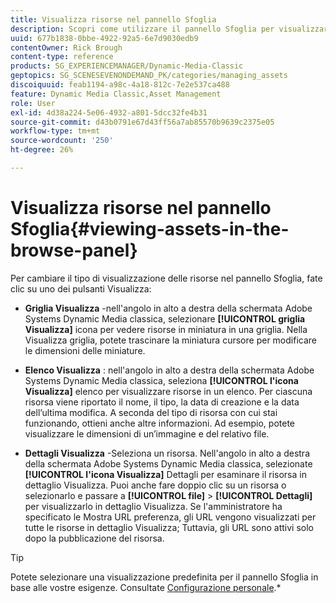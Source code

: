 ```yaml
---
title: Visualizza risorse nel pannello Sfoglia
description: Scopri come utilizzare il pannello Sfoglia per visualizzare risorse in Adobe Systems Dynamic Media Classic.
uuid: 677b1838-0bbe-4922-92a5-6e7d9030edb9
contentOwner: Rick Brough
content-type: reference
products: SG_EXPERIENCEMANAGER/Dynamic-Media-Classic
geptopics: SG_SCENESEVENONDEMAND_PK/categories/managing_assets
discoiquuid: feab1194-a98c-4a18-812c-7e2e537ca488
feature: Dynamic Media Classic,Asset Management
role: User
exl-id: 4d38a224-5e06-4932-a801-5dcc32fe4b31
source-git-commit: d43b0791e67d43ff56a7ab85570b9639c2375e05
workflow-type: tm+mt
source-wordcount: '250'
ht-degree: 26%

---
```


# Visualizza risorse nel pannello Sfoglia{#viewing-assets-in-the-browse-panel}

Per cambiare il tipo di visualizzazione delle risorse nel pannello Sfoglia, fate clic su uno dei pulsanti Visualizza:

* **Griglia Visualizza** -nell&#39;angolo in alto a destra della schermata Adobe Systems Dynamic Media classica, selezionare **[!UICONTROL griglia Visualizza]** icona per vedere risorse in miniatura in una griglia. Nella Visualizza griglia, potete trascinare la miniatura cursore per modificare le dimensioni delle miniature.

* **Elenco Visualizza** : nell&#39;angolo in alto a destra della schermata Adobe Systems Dynamic Media classica, seleziona **[!UICONTROL l&#39;icona Visualizza]** elenco per visualizzare risorse in un elenco. Per ciascuna risorsa viene riportato il nome, il tipo, la data di creazione e la data dell’ultima modifica. A seconda del tipo di risorsa con cui stai funzionando, ottieni anche altre informazioni. Ad esempio, potete visualizzare le dimensioni di un’immagine e del relativo file.

* **Dettagli Visualizza** -Seleziona un risorsa. Nell&#39;angolo in alto a destra della schermata Adobe Systems Dynamic Media classica, selezionate **[!UICONTROL l&#39;icona Visualizza]** Dettagli per esaminare il risorsa in dettaglio Visualizza. Puoi anche fare doppio clic su un risorsa o selezionarlo e passare a **[!UICONTROL file]** > **[!UICONTROL Dettagli]** per visualizzarlo in dettaglio Visualizza. Se l&#39;amministratore ha specificato le Mostra URL preferenza, gli URL vengono visualizzati per tutte le risorse in dettaglio Visualizza; Tuttavia, gli URL sono attivi solo dopo la pubblicazione del risorsa.

>[!TIP]
>
>Potete selezionare una visualizzazione predefinita per il pannello Sfoglia in base alle vostre esigenze. Consultate [Configurazione personale](personal-setup.md#personal_setup).*
